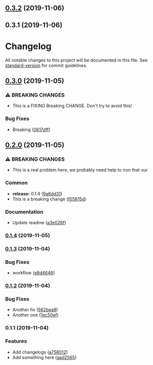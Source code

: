 ## [0.3.2](https://github.com/brindosch/hyperion-remote/compare/v0.3.1...v0.3.2) (2019-11-06)

## 0.3.1 (2019-11-06)

# Changelog

All notable changes to this project will be documented in this file. See [standard-version](https://github.com/conventional-changelog/standard-version) for commit guidelines.

## [0.3.0](https://github.com/brindosch/hyperion-remote/compare/v0.2.0...v0.3.0) (2019-11-05)


### ⚠ BREAKING CHANGES

* This is a FIXING Breaking CHANGE. Don't try to avoid this!

### Bug Fixes

* Breaking ([0617dff](https://github.com/brindosch/hyperion-remote/commit/0617dffc14b4a038df927dea98c4fcf77bb28d9f))

## [0.2.0](https://github.com/brindosch/hyperion-remote/compare/v0.1.5...v0.2.0) (2019-11-05)


### ⚠ BREAKING CHANGES

* This is a real problem here, we probably need help to iron that our

### Common

* **release:** 0.1.4 ([9a6dd31](https://github.com/brindosch/hyperion-remote/commit/9a6dd31e66d79b7ceabb5e2fcc266e4599fe6f70))
* This is a breaking change ([f05815d](https://github.com/brindosch/hyperion-remote/commit/f05815da72a0aa8e459585c50ad721cf834b6f62))


### Documentation

* Update readme ([a3e026f](https://github.com/brindosch/hyperion-remote/commit/a3e026f2cba68add9deec648988159c51ed1f575))

### [0.1.4](https://github.com/brindosch/hyperion-remote/compare/v0.1.5...v0.1.4) (2019-11-05)

### [0.1.3](https://github.com/brindosch/hyperion-remote/compare/v0.1.2...v0.1.3) (2019-11-04)


### Bug Fixes

* workflow ([e8d4646](https://github.com/brindosch/hyperion-remote/commit/e8d4646d972af8265d630c9bbd48a379df82e59f))

### [0.1.2](https://github.com/brindosch/hyperion-remote/compare/v0.1.1...v0.1.2) (2019-11-04)


### Bug Fixes

* Another fix ([562bea8](https://github.com/brindosch/hyperion-remote/commit/562bea8fd89e52aaad033df1643f84593077906c))
* Another one ([1ec50ef](https://github.com/brindosch/hyperion-remote/commit/1ec50efa982165fc82d431f27fa84bc07f2a1007))

### 0.1.1 (2019-11-04)


### Features

* Add changelogs ([a758012](https://github.com/brindosch/hyperion-remote/commit/a758012157d124861a0c10451ef5b8a8188f0a79))
* Add something here ([aad2565](https://github.com/brindosch/hyperion-remote/commit/aad2565bf9e859a8af5ec6f2619c0c8e8a987815))
